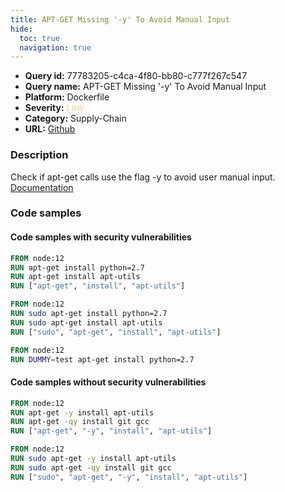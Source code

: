 ```yaml
---
title: APT-GET Missing '-y' To Avoid Manual Input
hide:
  toc: true
  navigation: true
---
```


<style>
  .highlight .hll {
    background-color: #ff171742;
  }
  .md-content {
    max-width: 1100px;
    margin: 0 auto;
  }
</style>

-   **Query id:** 77783205-c4ca-4f80-bb80-c777f267c547
-   **Query name:** APT-GET Missing '-y' To Avoid Manual Input
-   **Platform:** Dockerfile
-   **Severity:** <span style="color:#edd57e">Low</span>
-   **Category:** Supply-Chain
-   **URL:** [Github](https://github.com/Checkmarx/kics/tree/master/assets/queries/dockerfile/apt_get_missing_yes_flag_to_avoid_manual_input)

### Description
Check if apt-get calls use the flag -y to avoid user manual input.<br>
[Documentation](https://docs.docker.com/engine/reference/builder/#run)

### Code samples
#### Code samples with security vulnerabilities
```dockerfile title="Positive test num. 1 - dockerfile file" hl_lines="2 3 4"
FROM node:12
RUN apt-get install python=2.7
RUN apt-get install apt-utils
RUN ["apt-get", "install", "apt-utils"]

```
```dockerfile title="Positive test num. 2 - dockerfile file" hl_lines="2 3 4"
FROM node:12
RUN sudo apt-get install python=2.7
RUN sudo apt-get install apt-utils
RUN ["sudo", "apt-get", "install", "apt-utils"]

```
```dockerfile title="Positive test num. 3 - dockerfile file" hl_lines="2"
FROM node:12
RUN DUMMY=test apt-get install python=2.7

```


#### Code samples without security vulnerabilities
```dockerfile title="Negative test num. 1 - dockerfile file"
FROM node:12
RUN apt-get -y install apt-utils
RUN apt-get -qy install git gcc
RUN ["apt-get", "-y", "install", "apt-utils"]

```
```dockerfile title="Negative test num. 2 - dockerfile file"
FROM node:12
RUN sudo apt-get -y install apt-utils
RUN sudo apt-get -qy install git gcc
RUN ["sudo", "apt-get", "-y", "install", "apt-utils"]

```
